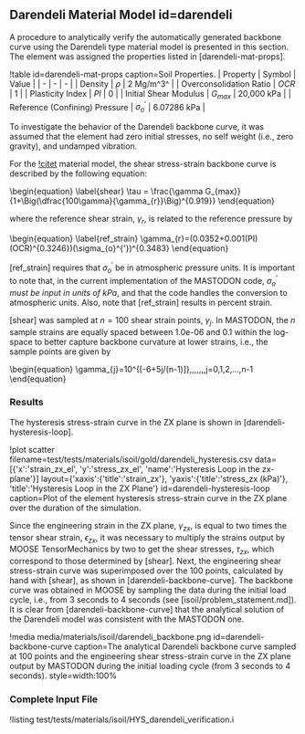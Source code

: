 ## Darendeli Material Model id=darendeli

A procedure to analytically verify the automatically generated backbone curve using the Darendeli type material model is presented in this section. The element was assigned the properties listed in [darendeli-mat-props].

!table id=darendeli-mat-props caption=Soil Properties.
| Property | Symbol | Value |
| - | - | - |
| Density | $\rho$ | 2 Mg/m^3^ |
| Overconsolidation Ratio | $OCR$ | 1 |
| Plasticity Index | $PI$ | 0 |
| Initial Shear Modulus | $G_{max}$ | 20,000 kPa |
| Reference (Confining) Pressure | $\sigma_{o}^{'}$ | 6.07286 kPa |

To investigate the behavior of the Darendeli backbone curve, it was assumed that the element had zero initial stresses, no self weight (i.e., zero gravity), and undamped vibration.

For the [!citet](darendeli2001development) material model, the shear stress-strain backbone curve is described by the following equation:

\begin{equation}
\label{shear}
\tau = \frac{\gamma G_{max}}{1+\Big(\dfrac{100\gamma}{\gamma_{r}}\Big)^{0.919}}
\end{equation}

where the reference shear strain, $\gamma_{r}$, is related to the reference pressure by

\begin{equation}
\label{ref_strain}
\gamma_{r}=(0.0352+0.001(PI)(OCR)^{0.3246})(\sigma_{o}^{'})^{0.3483}
\end{equation}

[ref_strain] requires that $\sigma_{o}^{'}$ be in atmospheric pressure units. It is important to note that, in the current implementation of the MASTODON code, *$\sigma_{o}^{'}$ must be input in units of kPa*, and that the code handles the conversion to atmospheric units. Also, note that [ref_strain] results in percent strain.

[shear] was sampled at $n=100$ shear strain points, $\gamma_{j}$. In MASTODON, the $n$ sample strains are equally spaced between 1.0e-06 and 0.1 within the log-space to better capture backbone curvature at lower strains, i.e., the sample points are given by

\begin{equation}
\gamma_{j}=10^{[-6+5j/(n-1)]}\,\,\,,\,\,\,j=0,1,2,...,n-1
\end{equation}

### Results

The hysteresis stress-strain curve in the ZX plane is shown in [darendeli-hysteresis-loop].

!plot scatter filename=test/tests/materials/isoil/gold/darendeli_hysteresis.csv
              data=[{'x':'strain_zx_el', 'y':'stress_zx_el', 'name':'Hysteresis Loop in the zx-plane'}]
              layout={'xaxis':{'title':'strain_zx'},
                      'yaxis':{'title':'stress_zx (kPa)'},
                      'title':'Hysteresis Loop in the ZX Plane'}
              id=darendeli-hysteresis-loop
              caption=Plot of the element hysteresis stress-strain curve in the ZX plane over the duration of the simulation.

Since the engineering strain in the ZX plane, $\gamma_{zx}$, is equal to two times the tensor shear strain, $\epsilon_{zx}$, it was necessary to multiply the strains output by MOOSE TensorMechanics by two to get the shear stresses, $\tau_{zx}$, which correspond to those determined by [shear]. Next, the engineering shear stress-strain curve was superimposed over the 100 points, calculated by hand with [shear], as shown in [darendeli-backbone-curve]. The backbone curve was obtained in MOOSE by sampling the data during the initial load cycle, i.e., from 3 seconds to 4 seconds (see [isoil/problem_statement.md]). It is clear from [darendeli-backbone-curve] that the analytical solution of the Darendeli model was consistent with the MASTODON one.

!media media/materials/isoil/darendeli_backbone.png
       id=darendeli-backbone-curve
       caption=The analytical Darendeli backbone curve sampled at 100 points and the engineering shear stress-strain curve in the ZX plane output by MASTODON during the initial loading cycle (from 3 seconds to 4 seconds).
       style=width:100%
<!--
  TODO: Need to change this plot to be generated using Plotly.
-->

### Complete Input File

!listing test/tests/materials/isoil/HYS_darendeli_verification.i
